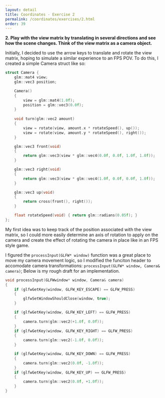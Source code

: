 ```yaml
---
layout: detail
title: Coordinates - Exercise 2
permalink: /coordinates/exercises/2.html
order: 39
---
```


**2. Play with the view matrix by translating in several directions and see how the scene changes. Think of the view matrix as a camera object.**

Initially, I decided to use the arrow keys to translate and rotate the view matrix, hoping to simulate a similar experience to an FPS POV. To do this, I created a simple Camera struct like so:

```c++
struct Camera {
	glm::mat4 view;
	glm::vec3 position;

	Camera() 
	{ 
		view = glm::mat4(1.0f);
		position = glm::vec3(0.0f);
	}
	
	void turn(glm::vec2 amount)
	{
		view = rotate(view, amount.x * rotateSpeed(), up()); 
		view = rotate(view, amount.y * rotateSpeed(), right());
	}

	glm::vec3 front(void)
	{
		return glm::vec3(view * glm::vec4(0.0f, 0.0f, 1.0f, 1.0f));
	}

	glm::vec3 right(void)
	{
		return glm::vec3(view * glm::vec4(1.0f, 0.0f, 0.0f, 1.0f));
	}

	glm::vec3 up(void)
	{
		return cross(front(), right());
	}

	float rotateSpeed(void) { return glm::radians(0.05f); }
};
```

My first idea was to keep track of the position associated with the view matrix, so I could more easily determine an axis of rotation to apply on the camera and create the effect of rotating the camera in place like in an FPS style game.

I figured the ```processInput(GLFW* window)``` function was a great place to move my camera movement logic, so I modified the funciton header to accomodate camera transformations: ```processInput(GLFW* window, Camera& camera)```; Below is my rough draft for an implementation.

```c++
void processInput(GLFWwindow* window, Camera& camera)
{
    if (glfwGetKey(window, GLFW_KEY_ESCAPE) == GLFW_PRESS)
    {
        glfwSetWindowShouldClose(window, true);
    }

    if (glfwGetKey(window, GLFW_KEY_LEFT) == GLFW_PRESS)
    {
        camera.turn(glm::vec2(+1.0f, 0.0f));
    }
    if (glfwGetKey(window, GLFW_KEY_RIGHT) == GLFW_PRESS)
    {
        camera.turn(glm::vec2(-1.0f, 0.0f));
    }

    if (glfwGetKey(window, GLFW_KEY_DOWN) == GLFW_PRESS)
    {
        camera.turn(glm::vec2(0.0f, -1.0f));
    }
    if (glfwGetKey(window, GLFW_KEY_UP) == GLFW_PRESS)
    {
        camera.turn(glm::vec2(0.0f, +1.0f));
    }
}
```

